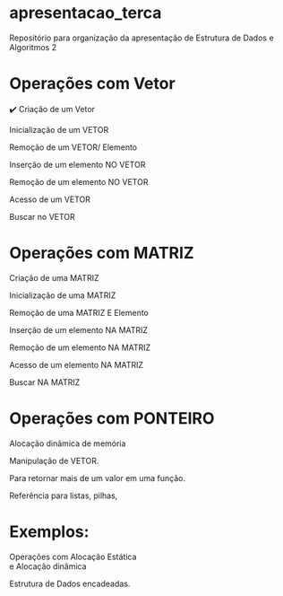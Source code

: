 # apresentacao_terca
Repositório para organização da apresentação de Estrutura de Dados e Algoritmos 2

# Operações com Vetor  

:heavy_check_mark: Criação de um Vetor  

Inicialização de um VETOR  

Remoção de um VETOR/ Elemento  

Inserção de um elemento NO VETOR  

Remoção de um elemento NO VETOR  

Acesso de um VETOR  

Buscar no VETOR  

# Operações com MATRIZ  

Criação de uma MATRIZ  

Inicialização de uma MATRIZ  

Remoção de uma MATRIZ E Elemento  

Inserção de um elemento NA MATRIZ  

Remoção de um elemento NA MATRIZ  

Acesso de um elemento NA MATRIZ  

Buscar NA MATRIZ  

# Operações com PONTEIRO  

Alocação dinâmica de memória  

Manipulação de VETOR.  

Para retornar mais de um valor em uma função.  

Referência para listas, pilhas,  

# Exemplos:  

Operações com Alocação Estática  
e Alocação dinâmica  

Estrutura de Dados encadeadas.  
